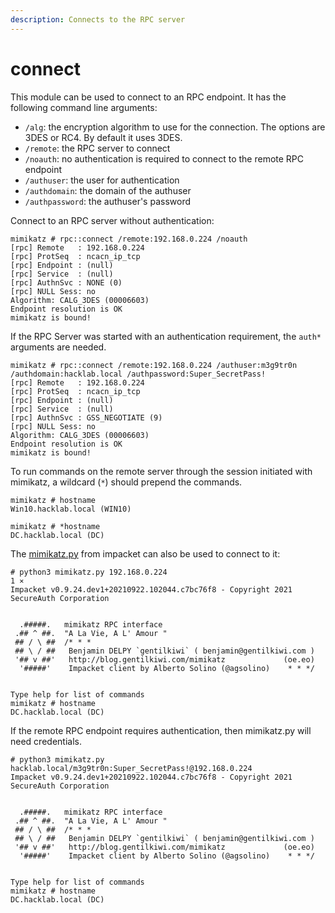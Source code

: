 ```yaml
---
description: Connects to the RPC server
---
```


# connect

This module can be used to connect to an RPC endpoint. It has the following command line arguments:

* `/alg`: the encryption algorithm to use for the connection. The options are 3DES or RC4. By default it uses 3DES.
* `/remote`: the RPC server to connect
* `/noauth`: no authentication is required to connect to the remote RPC endpoint
* `/authuser`: the user for authentication
* `/authdomain`: the domain of the authuser
* `/authpassword`: the authuser's password

Connect to an RPC server without authentication:

```text
mimikatz # rpc::connect /remote:192.168.0.224 /noauth
[rpc] Remote   : 192.168.0.224
[rpc] ProtSeq  : ncacn_ip_tcp
[rpc] Endpoint : (null)
[rpc] Service  : (null)
[rpc] AuthnSvc : NONE (0)
[rpc] NULL Sess: no
Algorithm: CALG_3DES (00006603)
Endpoint resolution is OK
mimikatz is bound!
```

If the RPC Server was started with an authentication requirement, the `auth*` arguments are needed.

```text
mimikatz # rpc::connect /remote:192.168.0.224 /authuser:m3g9tr0n /authdomain:hacklab.local /authpassword:Super_SecretPass!
[rpc] Remote   : 192.168.0.224
[rpc] ProtSeq  : ncacn_ip_tcp
[rpc] Endpoint : (null)
[rpc] Service  : (null)
[rpc] AuthnSvc : GSS_NEGOTIATE (9)
[rpc] NULL Sess: no
Algorithm: CALG_3DES (00006603)
Endpoint resolution is OK
mimikatz is bound!
```

To run commands on the remote server through the session initiated with mimikatz, a wildcard \(`*`\) should prepend the commands.

```text
mimikatz # hostname
Win10.hacklab.local (WIN10)

mimikatz # *hostname
DC.hacklab.local (DC)
```

The [mimikat](http://mimikatz.py/)[z.py](https://github.com/SecureAuthCorp/impacket/blob/master/examples/mimikatz.py) from impacket can also be used to connect to it:

```text
# python3 mimikatz.py 192.168.0.224                                                                                                                                                                                                     1 ⨯
Impacket v0.9.24.dev1+20210922.102044.c7bc76f8 - Copyright 2021 SecureAuth Corporation


  .#####.   mimikatz RPC interface
 .## ^ ##.  "A La Vie, A L' Amour "
 ## / \ ##  /* * *
 ## \ / ##   Benjamin DELPY `gentilkiwi` ( benjamin@gentilkiwi.com )
 '## v ##'   http://blog.gentilkiwi.com/mimikatz             (oe.eo)
  '#####'    Impacket client by Alberto Solino (@agsolino)    * * */


Type help for list of commands
mimikatz # hostname
DC.hacklab.local (DC)
```

If the remote RPC endpoint requires authentication, then mimikatz.py will need credentials.

```text
# python3 mimikatz.py hacklab.local/m3g9tr0n:Super_SecretPass!@192.168.0.224
Impacket v0.9.24.dev1+20210922.102044.c7bc76f8 - Copyright 2021 SecureAuth Corporation


  .#####.   mimikatz RPC interface
 .## ^ ##.  "A La Vie, A L' Amour "
 ## / \ ##  /* * *
 ## \ / ##   Benjamin DELPY `gentilkiwi` ( benjamin@gentilkiwi.com )
 '## v ##'   http://blog.gentilkiwi.com/mimikatz             (oe.eo)
  '#####'    Impacket client by Alberto Solino (@agsolino)    * * */


Type help for list of commands
mimikatz # hostname
DC.hacklab.local (DC)
```

